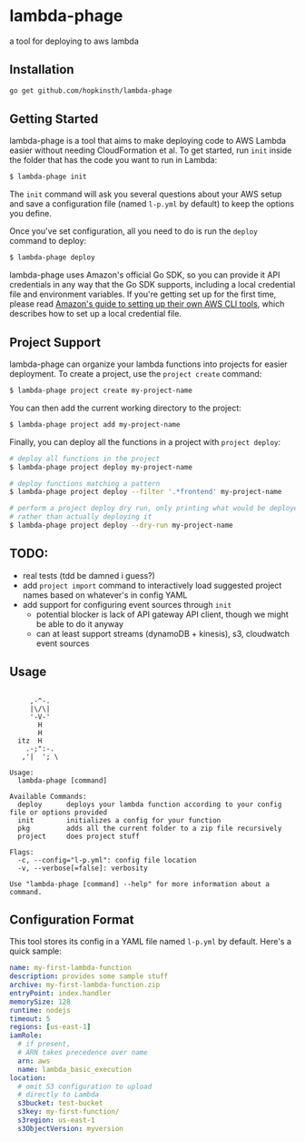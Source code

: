 # lambda-phage
a tool for deploying to aws lambda

## Installation

```sh
go get github.com/hopkinsth/lambda-phage
```

## Getting Started

lambda-phage is a tool that aims to make deploying code to AWS Lambda easier without needing CloudFormation et al. To get started, run `init` inside the folder that has the code you want to run in Lambda:

```sh
$ lambda-phage init
```

The `init` command will ask you several questions about your AWS setup and save a configuration file (named `l-p.yml` by default) to keep the options you define. 

Once you've set configuration, all you need to do is run the `deploy` command to deploy:

```sh
$ lambda-phage deploy
```

lambda-phage uses Amazon's official Go SDK, so you can provide it API credentials in any way that the Go SDK supports, including a local credential file and environment variables. If you're getting set up for the first time, please read [Amazon's guide to setting up their own AWS CLI tools](http://docs.aws.amazon.com/cli/latest/userguide/cli-chap-getting-started.html#cli-config-files), which describes how to set up a local credential file.

## Project Support

lambda-phage can organize your lambda functions into projects for easier deployment. To create a project, use the `project create` command:

```sh
$ lambda-phage project create my-project-name
```

You can then add the current working directory to the project:

```sh
$ lambda-phage project add my-project-name
```

Finally, you can deploy all the functions in a project with `project deploy`:

```sh
# deploy all functions in the project
$ lambda-phage project deploy my-project-name

# deploy functions matching a pattern
$ lambda-phage project deploy --filter '.*frontend' my-project-name

# perform a project deploy dry run, only printing what would be deployed
# rather than actually deploying it
$ lambda-phage project deploy --dry-run my-project-name
```

## TODO:
- real tests (tdd be damned i guess?)
- add `project import` command to interactively load suggested project names based on whatever's in config YAML
- add support for configuring event sources through `init`
  - potential blocker is lack of API gateway API client, though we might be able to do it anyway
  - can at least support streams (dynamoDB + kinesis), s3, cloudwatch event sources

## Usage

```

     ,-^-.
     |\/\|
     '-V-'
       H
       H
  itz  H
    .-;":-.
   ,'|  '; \

Usage:
  lambda-phage [command]

Available Commands:
  deploy      deploys your lambda function according to your config file or options provided
  init        initializes a config for your function
  pkg         adds all the current folder to a zip file recursively
  project     does project stuff

Flags:
  -c, --config="l-p.yml": config file location
  -v, --verbose[=false]: verbosity

Use "lambda-phage [command] --help" for more information about a command.
```

## Configuration Format

This tool stores its config in a YAML file named `l-p.yml` by default. Here's a quick sample:

```yaml
name: my-first-lambda-function
description: provides some sample stuff
archive: my-first-lambda-function.zip
entryPoint: index.handler
memorySize: 128
runtime: nodejs
timeout: 5
regions: [us-east-1]
iamRole:
  # if present, 
  # ARN takes precedence over name
  arn: aws
  name: lambda_basic_execution
location:
  # omit S3 configuration to upload
  # directly to Lambda
  s3bucket: test-bucket
  s3key: my-first-function/
  s3region: us-east-1
  s3ObjectVersion: myversion
```
